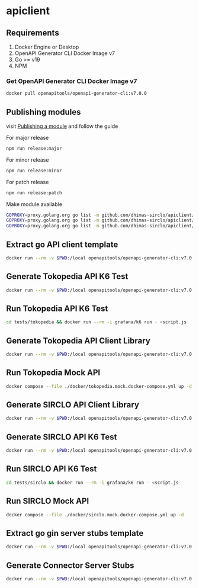 # apiclient

## Requirements

1. Docker Engine or Desktop
2. OpenAPI Generator CLI Docker Image v7
3. Go >= v19
4. NPM

### Get OpenAPI Generator CLI Docker Image v7

```sh
docker pull openapitools/openapi-generator-cli:v7.0.0
```

## Publishing modules

visit [Publishing a module](https://go.dev/doc/modules/publishing) and follow the guide

For major release

```sh
npm run release:major
```

For minor release

```sh
npm run release:minor
```

For patch release

```sh
npm run release:patch
```

Make module available

```sh
GOPROXY=proxy.golang.org go list -m github.com/dhimas-sirclo/apiclient/tokopedia
GOPROXY=proxy.golang.org go list -m github.com/dhimas-sirclo/apiclient/sirclo
GOPROXY=proxy.golang.org go list -m github.com/dhimas-sirclo/apiclient/connector
```

## Extract go API client template

```sh
docker run --rm -v $PWD:/local openapitools/openapi-generator-cli:v7.0.0 author template -g go -o /local/template/go
```

## Generate Tokopedia API K6 Test

```sh
docker run --rm -v $PWD:/local openapitools/openapi-generator-cli:v7.0.0 generate -i /local/oas/tokopedia.yml -g k6 -o /local/tests/tokopedia
```

## Run Tokopedia API K6 Test

```sh
cd tests/tokopedia && docker run --rm -i grafana/k6 run - <script.js
```

## Generate Tokopedia API Client Library

```sh
docker run --rm -v $PWD:/local openapitools/openapi-generator-cli:v7.0.0 generate -i /local/oas/tokopedia.yml -g go -o /local/tokopedia -t /local/template/go-tokopedia --git-host github.com --git-user-id dhimas-sirclo --git-repo-id apiclient/tokopedia --package-name tokopedia --additional-properties=packageName=tokopedia,generateInterfaces=true,enumClassPrefix=true,structPrefix=true && cd tokopedia && go mod tidy && cd ..
```

## Run Tokopedia Mock API

```sh
docker compose --file ./docker/tokopedia.mock.docker-compose.yml up -d
```

## Generate SIRCLO API Client Library

```sh
docker run --rm -v $PWD:/local openapitools/openapi-generator-cli:v7.0.0 generate -i /local/oas/sirclo.yml -g go -o /local/sirclo -t /local/template/go --git-host github.com --git-user-id dhimas-sirclo --git-repo-id apiclient/sirclo --package-name sirclo --additional-properties=packageName=sirclo,generateInterfaces=true,enumClassPrefix=true && cd sirclo && go mod tidy && cd ..
```

## Generate SIRCLO API K6 Test

```sh
docker run --rm -v $PWD:/local openapitools/openapi-generator-cli:v7.0.0 generate -i /local/oas/sirclo.yml -g k6 -o /local/tests/sirclo
```

## Run SIRCLO API K6 Test

```sh
cd tests/sirclo && docker run --rm -i grafana/k6 run - <script.js
```

## Run SIRCLO Mock API

```sh
docker compose --file ./docker/sirclo.mock.docker-compose.yml up -d
```

## Extract go gin server stubs template

```sh
docker run --rm -v $PWD:/local openapitools/openapi-generator-cli:v7.0.0 author template -g go-gin-server -o /local/template/go-gin-server
```

## Generate Connector Server Stubs

```sh
docker run --rm -v $PWD:/local openapitools/openapi-generator-cli:v7.0.0 generate -i /local/oas/connector.yml -g go-gin-server -o /local/connector -t /local/template/go-gin-server --git-host github.com --git-user-id dhimas-sirclo --git-repo-id apiclient/connector --package-name connector --additional-properties=packageName=connector,enumClassPrefix=true,isConnector=true
```
